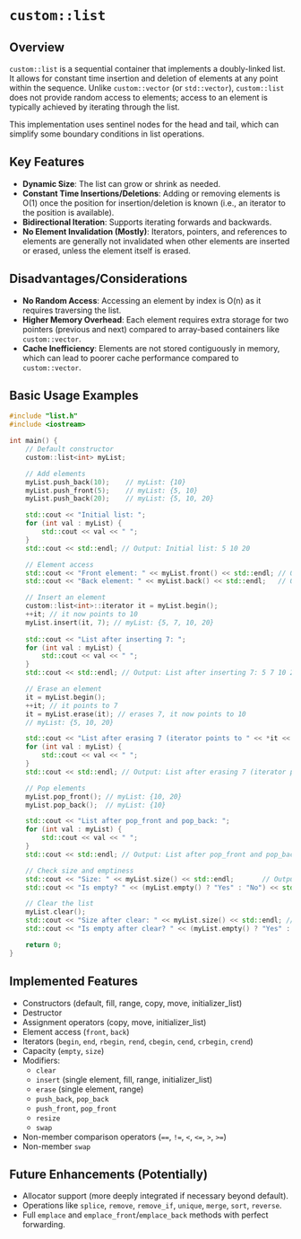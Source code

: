 # `custom::list`

## Overview

`custom::list` is a sequential container that implements a doubly-linked list. It allows for constant time insertion and deletion of elements at any point within the sequence. Unlike `custom::vector` (or `std::vector`), `custom::list` does not provide random access to elements; access to an element is typically achieved by iterating through the list.

This implementation uses sentinel nodes for the head and tail, which can simplify some boundary conditions in list operations.

## Key Features

*   **Dynamic Size**: The list can grow or shrink as needed.
*   **Constant Time Insertions/Deletions**: Adding or removing elements is O(1) once the position for insertion/deletion is known (i.e., an iterator to the position is available).
*   **Bidirectional Iteration**: Supports iterating forwards and backwards.
*   **No Element Invalidation (Mostly)**: Iterators, pointers, and references to elements are generally not invalidated when other elements are inserted or erased, unless the element itself is erased.

## Disadvantages/Considerations

*   **No Random Access**: Accessing an element by index is O(n) as it requires traversing the list.
*   **Higher Memory Overhead**: Each element requires extra storage for two pointers (previous and next) compared to array-based containers like `custom::vector`.
*   **Cache Inefficiency**: Elements are not stored contiguously in memory, which can lead to poorer cache performance compared to `custom::vector`.

## Basic Usage Examples

```cpp
#include "list.h"
#include <iostream>

int main() {
    // Default constructor
    custom::list<int> myList;

    // Add elements
    myList.push_back(10);    // myList: {10}
    myList.push_front(5);    // myList: {5, 10}
    myList.push_back(20);    // myList: {5, 10, 20}

    std::cout << "Initial list: ";
    for (int val : myList) {
        std::cout << val << " ";
    }
    std::cout << std::endl; // Output: Initial list: 5 10 20 

    // Element access
    std::cout << "Front element: " << myList.front() << std::endl; // Output: 5
    std::cout << "Back element: " << myList.back() << std::endl;   // Output: 20

    // Insert an element
    custom::list<int>::iterator it = myList.begin();
    ++it; // it now points to 10
    myList.insert(it, 7); // myList: {5, 7, 10, 20}
    
    std::cout << "List after inserting 7: ";
    for (int val : myList) {
        std::cout << val << " ";
    }
    std::cout << std::endl; // Output: List after inserting 7: 5 7 10 20

    // Erase an element
    it = myList.begin();
    ++it; // it points to 7
    it = myList.erase(it); // erases 7, it now points to 10
    // myList: {5, 10, 20}

    std::cout << "List after erasing 7 (iterator points to " << *it << "): ";
    for (int val : myList) {
        std::cout << val << " ";
    }
    std::cout << std::endl; // Output: List after erasing 7 (iterator points to 10): 5 10 20 

    // Pop elements
    myList.pop_front(); // myList: {10, 20}
    myList.pop_back();  // myList: {10}

    std::cout << "List after pop_front and pop_back: ";
    for (int val : myList) {
        std::cout << val << " ";
    }
    std::cout << std::endl; // Output: List after pop_front and pop_back: 10 

    // Check size and emptiness
    std::cout << "Size: " << myList.size() << std::endl;       // Output: Size: 1
    std::cout << "Is empty? " << (myList.empty() ? "Yes" : "No") << std::endl; // Output: Is empty? No

    // Clear the list
    myList.clear();
    std::cout << "Size after clear: " << myList.size() << std::endl; // Output: Size after clear: 0
    std::cout << "Is empty after clear? " << (myList.empty() ? "Yes" : "No") << std::endl; // Output: Is empty after clear? Yes

    return 0;
}
```

## Implemented Features

*   Constructors (default, fill, range, copy, move, initializer_list)
*   Destructor
*   Assignment operators (copy, move, initializer_list)
*   Element access (`front`, `back`)
*   Iterators (`begin`, `end`, `rbegin`, `rend`, `cbegin`, `cend`, `crbegin`, `crend`)
*   Capacity (`empty`, `size`)
*   Modifiers:
    *   `clear`
    *   `insert` (single element, fill, range, initializer_list)
    *   `erase` (single element, range)
    *   `push_back`, `pop_back`
    *   `push_front`, `pop_front`
    *   `resize`
    *   `swap`
*   Non-member comparison operators (`==`, `!=`, `<`, `<=`, `>`, `>=`)
*   Non-member `swap`

## Future Enhancements (Potentially)

*   Allocator support (more deeply integrated if necessary beyond default).
*   Operations like `splice`, `remove`, `remove_if`, `unique`, `merge`, `sort`, `reverse`.
*   Full `emplace` and `emplace_front`/`emplace_back` methods with perfect forwarding. 



